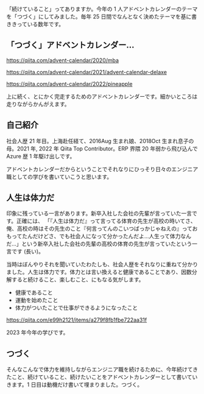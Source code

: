 「続けていること」ってありますか。今年の 1 人アドベントカレンダーのテーマを「つづく」にしてみました。毎年 25 日間でなんとなく決めたテーマを基に書ききっている数年です。


## 「つづく」アドベントカレンダー…

https://qiita.com/advent-calendar/2020/mba

https://qiita.com/advent-calendar/2021/advent-calendar-delaxe

https://qiita.com/advent-calendar/2022/pineapple

上に続く、とにかく完走するためのアドベントカレンダーです。細かいところは走りながらかんがえます。

## 自己紹介

社会人歴 21 年目。上海赴任経て、2016Aug 生まれ娘、2018Oct 生まれ息子の母。2021 年, 2022 年 Qiita Top Contributor。ERP 界隈 20 年弱から飛び込んで Azure 歴 1 年駆け出しです。

アドベントカレンダーだからということでそれなりにひっそり日々のエンジニア職としての学びを書いていこうと思います。


## 人生は体力だ

印象に残っている一言があります。新卒入社した会社の先輩が言っていた一言です。正確には、
「『人生は体力だ』って言ってる体育の先生が高校の時いてさ、俺、高校の時はその先生のこと『何言ってんのこいつばっかじゃねえの』っておもってたんだけどさ、でも社会人になって分かったんだよ…人生って体力なんだ…」という新卒入社した会社の先輩の高校の体育の先生が言っていたという一言です (長い)。

当時はぼんやりそれを聞いていたわたしも、社会人歴をそれなりに重ねて分かりました。人生は体力です。体力とは言い換えると健康であることであり、因数分解すると続けること、楽しむこと、にもなる気がします。

- 健康であること
- 運動を始めたこと
- 体力がついたことで仕事ができるようになったこと

https://qiita.com/e99h2121/items/a279f8fb1fbe722aa31f

2023 年今年の学びです。

## つづく

そんなこんなで体力を維持しながらエンジニア職を続けるために、今年続けてきたこと、続けていること、続けたいことをアドベントカレンダーとして書いていきます。1 日目は動機だけ書いて埋まりました。つづく。
